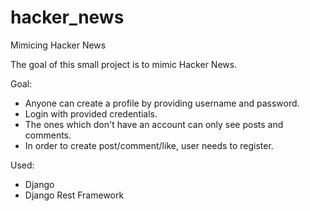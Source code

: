 # hacker_news
Mimicing Hacker News

The goal of this small project is to mimic Hacker News.

Goal:

- Anyone can create a profile by providing username and password.
- Login with provided credentials.
- The ones which don't have an account can only see posts and comments.
- In order to create post/comment/like, user needs to register.


Used:
- Django
- Django Rest Framework

